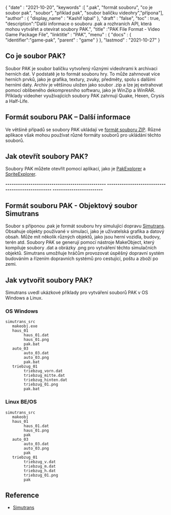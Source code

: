 {
  "date" : "2021-10-20",
  "keywords" :[ ".pak", "formát souboru", "co je soubor pak", "soubor", "příklad pak", "soubor balíčku videohry","přípona"],
  "author" : {
    "display_name" : "Kashif Iqbal"
},
  "draft" : "false",
  "toc" : true,
  "description":"Další informace o souboru .pak a rozhraních API, která mohou vytvářet a otevírat soubory PAK.",
  "title" :"PAK File Format - Video Game Package File",
  "linktitle" : "PAK",
  "menu" : {
    "docs" : {
      "identifier":"game-pak",
      "parent" : "game"
}
},
  "lastmod" : "2021-10-27"
}

## Co je soubor PAK?

Soubor PAK je soubor balíčku vytvořený různými videohrami k archivaci herních dat. V podstatě je to formát souboru hry. To může zahrnovat více herních prvků, jako je grafika, textury, zvuky, předměty, spolu s dalšími herními daty. Archiv je většinou uložen jako soubor .zip a lze jej extrahovat pomocí oblíbeného dekompresního softwaru, jako je WinZip a WinRAR. Příklady videoher využívajících soubory PAK zahrnují Quake, Hexen, Crysis a Half-Life.

## Formát souboru PAK – Další informace

Ve většině případů se soubory PAK ukládají ve [formát souboru ZIP](/cs/komprese/zip/). Různé aplikace však mohou používat různé formáty souborů pro ukládání těchto souborů.


## Jak otevřít soubory PAK?

Soubory PAK můžete otevřít pomocí aplikací, jako je [PakExplorer](https://www.quaketerminus.com/tools.shtml) a [SpriteExplorer](http://www.slackiller.com/hlprograms.htm).

**------------------------------------------------ -------------------------------------------------- ------------------------**

## Formát souboru PAK - Objektový soubor Simutrans

Soubor s příponou .pak je formát souboru hry simulující dopravu [Simutrans](https://www.simutrans.com/en/). Obsahuje objekty používané v simulaci, jako je uživatelská grafika a datový obsah. Může mít několik různých objektů, jako jsou herní vozidla, budovy, terén atd. Soubory PAK se generují pomocí nástroje MakeObject, který kompiluje soubory .dat a obrázky .png pro vytváření těchto simulačních objektů. Simutrans umožňuje hráčům provozovat úspěšný dopravní systém budováním a řízením dopravních systémů pro cestující, poštu a zboží po zemi.

## Jak vytvořit soubory PAK?

Simutrans uvedl ukázkové příklady pro vytváření souborů PAK v OS Windows a Linux.

### OS Windows

```
simutrans_src
   makeobj.exe
   haus_01
        haus_01.dat
        haus_01.png
        pak.bat
   auto_03
        auto_03.dat
        auto_03.png
        pak.bat
   triebzug_01
        triebzug_vorn.dat
        triebzug_mitte.dat
        triebzug_hinten.dat
        triebzug_01.png
        pak.bat
```
### Linux BE/OS

```
simutrans_src
   makeobj
   haus_01
        haus_01.dat
        haus_01.png
        pak
   auto_03
        auto_03.dat
        auto_03.png
        pak
   triebzug_01
        triebzug_v.dat
        triebzug_m.dat
        triebzug_h.dat
        triebzug_01.png
        pak
```

## Reference

* [Simutrans](https://en.wikipedia.org/wiki/Simutrans)
